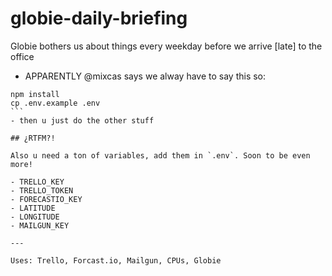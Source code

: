 # globie-daily-briefing

Globie bothers us about things every weekday before we arrive [late] to the office

- APPARENTLY @mixcas says we alway have to say this so:
````
npm install
cp .env.example .env
```
- then u just do the other stuff

## ¿RTFM?!

Also u need a ton of variables, add them in `.env`. Soon to be even more!

- TRELLO_KEY
- TRELLO_TOKEN
- FORECASTIO_KEY
- LATITUDE
- LONGITUDE
- MAILGUN_KEY

---

Uses: Trello, Forcast.io, Mailgun, CPUs, Globie
